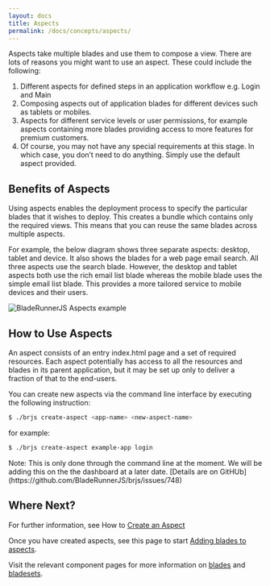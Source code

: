 ```yaml
---
layout: docs
title: Aspects
permalink: /docs/concepts/aspects/
---
```


Aspects take multiple blades and use them to compose a view. There are lots of reasons you might want to use an aspect. These could include the following:

1.	Different aspects for defined steps in an application workflow e.g. Login and Main
2. 	Composing aspects out of application blades for different devices such as tablets or mobiles.
3.	Aspects for different service levels or user permissions, for example aspects containing more blades providing access to more features for premium customers.
4.	Of course, you may not have any special requirements at this stage. In which case, you don’t need to do anything. Simply use the default aspect provided.

## Benefits of Aspects

Using aspects enables the deployment process to specify the particular blades that it wishes to deploy. This creates a bundle which contains only the required views. This means that you can reuse the same blades across multiple aspects.

For example, the below diagram shows three separate aspects: desktop, tablet and device.  It also shows the blades for a web page email search. All three aspects use the search blade. However, the desktop and tablet aspects both use the rich email list blade whereas the mobile blade uses the simple email list blade. This provides a more tailored service to mobile devices and their users.


![BladeRunnerJS Aspects example](https://docs.google.com/drawings/d/1zRaOTlTQ26t3n6vRRvSvo3KCtggQeP7DVpUlhFi7JD0/pub?w=1440&h=1080)

## How to Use Aspects

An aspect consists of an entry index.html page and a set of required resources. Each aspect potentially has access to all the resources and blades in its parent application, but it may be set up only to deliver a fraction of that to the end-users.

You can create new aspects via the command line interface by executing the following instruction:

```bash
$ ./brjs create-aspect <app-name> <new-aspect-name>
```

for example:

```bash
$ ./brjs create-aspect example-app login
```

<div class="alert alert-info">
  <p>Note: This is only done through the command line at the moment. We will be adding this on the the dashboard at a later date. [Details are on GitHUb](https://github.com/BladeRunnerJS/brjs/issues/748)</p>
</div>

## Where Next?

For further information, see How to [Create an Aspect](/docs/concepts/aspects/)

Once you have created aspects, see this page to start [Adding blades to aspects](/docs/use/add_blade_to_aspect/).

Visit the relevant component pages for more information on [blades](/docs/concepts/blades/) and [bladesets](/docs/concepts/bladesets/).
